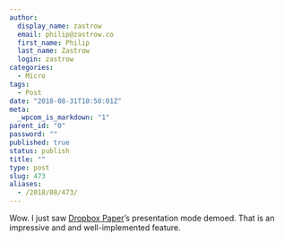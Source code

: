 ```yaml
---
author:
  display_name: zastrow
  email: philip@zastrow.co
  first_name: Philip
  last_name: Zastrow
  login: zastrow
categories:
  - Micro
tags:
  - Post
date: "2018-08-31T10:50:01Z"
meta:
  _wpcom_is_markdown: "1"
parent_id: "0"
password: ""
published: true
status: publish
title: ""
type: post
slug: 473
aliases:
  - /2018/08/473/
---
```

<p>Wow. I just saw <a href="https://paper.dropbox.com">Dropbox Paper</a>’s presentation mode demoed. That is an impressive and and well-implemented feature.</p>

